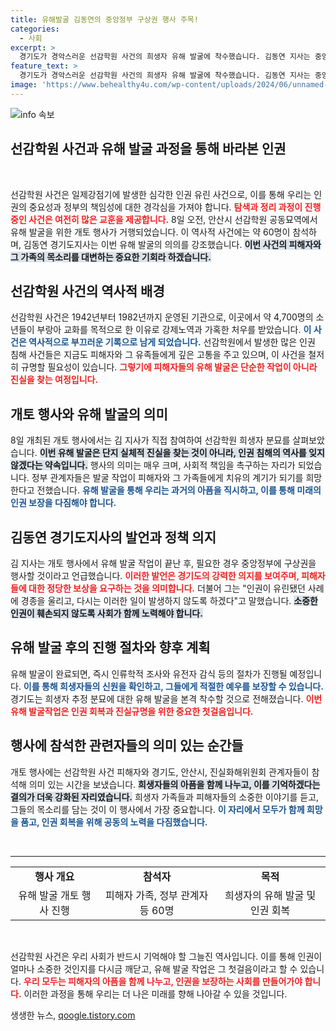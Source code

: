 ```yaml
---
title: 유해발굴 김동연의 중앙정부 구상권 행사 주목!
categories:
  - 사회
excerpt: >
  경기도가 경악스러운 선감학원 사건의 희생자 유해 발굴에 착수했습니다. 김동연 지사는 중앙정부에 구상권 청구도 검토 중이며, 인권 유린의 역사를 되새기고 미제 사건 해결에 박차를 가할 방침입니다.
feature_text: >
  경기도가 경악스러운 선감학원 사건의 희생자 유해 발굴에 착수했습니다. 김동연 지사는 중앙정부에 구상권 청구도 검토 중이며, 인권 유린의 역사를 되새기고 미제 사건 해결에 박차를 가할 방침입니다.
image: 'https://www.behealthy4u.com/wp-content/uploads/2024/06/unnamed-file.png'
---
```


<p><img src="https://www.behealthy4u.com/wp-content/uploads/2024/06/unnamed-file.png" alt="info 속보" /></p>

<h2 data-ke-size="size26">선감학원 사건과 유해 발굴 과정을 통해 바라본 인권</h2>

<p data-ke-size="size16">&nbsp;</p>

<p>선감학원 사건은 일제강점기에 발생한 심각한 인권 유린 사건으로, 이를 통해 우리는 인권의 중요성과 정부의 책임성에 대한 경각심을 가져야 합니다. <b><span style="color: #ee2323;">탐색과 정리 과정이 진행 중인 사건은 여전히 많은 교훈을 제공합니다.</span></b> 8일 오전, 안산시 선감학원 공동묘역에서 유해 발굴을 위한 개토 행사가 거행되었습니다. 이 역사적 사건에는 약 60명이 참석하며, 김동연 경기도지사는 이번 유해 발굴의 의의를 강조했습니다. <b><span style="background-color: #21538527;">이번 사건의 피해자와 그 가족의 목소리를 대변하는 중요한 기회라 하겠습니다.</span></b></p>

<h2>선감학원 사건의 역사적 배경</h2>

<p>선감학원 사건은 1942년부터 1982년까지 운영된 기관으로, 이곳에서 약 4,700명의 소년들이 부랑아 교화를 목적으로 한 이유로 강제노역과 가혹한 처우를 받았습니다. <b><span style="color: #1a5490;">이 사건은 역사적으로 부끄러운 기록으로 남게 되었습니다.</span></b>  선감학원에서 발생한 많은 인권 침해 사건들은 지금도 피해자와 그 유족들에게 깊은 고통을 주고 있으며, 이 사건을 철저히 규명할 필요성이 있습니다. <b><span style="color: #ee2323;">그렇기에 피해자들의 유해 발굴은 단순한 작업이 아니라 진실을 찾는 여정입니다.</span></b> </p>

<h2>개토 행사와 유해 발굴의 의미</h2>

<p>8일 개최된 개토 행사에서는 김 지사가 직접 참여하여 선감학원 희생자 분묘를 살펴보았습니다. <b><span style="background-color: #21538527;">이번 유해 발굴은 단지 실체적 진실을 찾는 것이 아니라, 인권 침해의 역사를 잊지 않겠다는 약속입니다.</span></b> 행사의 의미는 매우 크며, 사회적 책임을 촉구하는 자리가 되었습니다. 정부 관계자들은 발굴 작업이 피해자와 그 가족들에게 치유의 계기가 되기를 희망한다고 전했습니다. <b><span style="color: #1a5490;">유해 발굴을 통해 우리는 과거의 아픔을 직시하고, 이를 통해 미래의 인권 보장을 다짐해야 합니다.</span></b></p>

<h2>김동연 경기도지사의 발언과 정책 의지</h2>

<p>김 지사는 개토 행사에서 유해 발굴 작업이 끝난 후, 필요한 경우 중앙정부에 구상권을 행사할 것이라고 언급했습니다. <b><span style="color: #ee2323;">이러한 발언은 경기도의 강력한 의지를 보여주며, 피해자들에 대한 정당한 보상을 요구하는 것을 의미합니다.</span></b> 더불어 그는 "인권이 유린됐던 사례에 경종을 울리고, 다시는 이러한 일이 발생하지 않도록 하겠다"고 말했습니다. <b><span style="background-color: #21538527;">소중한 인권이 훼손되지 않도록 사회가 함께 노력해야 합니다.</span></b> </p>

<h2>유해 발굴 후의 진행 절차와 향후 계획</h2>

<p>유해 발굴이 완료되면, 즉시 인류학적 조사와 유전자 감식 등의 절차가 진행될 예정입니다. <b><span style="color: #1a5490;">이를 통해 희생자들의 신원을 확인하고, 그들에게 적절한 예우를 보장할 수 있습니다.</span></b> 경기도는 희생자 추정 분묘에 대한 유해 발굴을 본격 착수할 것으로 전해졌습니다. <b><span style="color: #ee2323;">이번 유해 발굴작업은 인권 회복과 진실규명을 위한 중요한 첫걸음입니다.</span></b></p>

<h2>행사에 참석한 관련자들의 의미 있는 순간들</h2>

<p>개토 행사에는 선감학원 사건 피해자와 경기도, 안산시, 진실화해위원회 관계자들이 참석해 의미 있는 시간을 보냈습니다. <b><span style="background-color: #21538527;">희생자들의 아픔을 함께 나누고, 이를 기억하겠다는 결의가 더욱 강화된 자리였습니다.</span></b> 희생자 가족들과 피해자들의 소중한 이야기를 듣고, 그들의 목소리를 담는 것이 이 행사에서 가장 중요합니다. <b><span style="color: #1a5490;">이 자리에서 모두가 함께 희망을 품고, 인권 회복을 위해 공동의 노력을 다짐했습니다.</span></b> </p>

<p data-ke-size="size16">&nbsp;</p>

<hr>

<table style="width: 100%; border-collapse: collapse;">
  <tbody>
    <tr>
      <td style="text-align: center; height: 17px;"><b>행사 개요</b></td>
      <td style="text-align: center; height: 17px;"><b>참석자</b></td>
      <td style="text-align: center; height: 17px;"><b>목적</b></td>
    </tr>
    <tr>
      <td style="text-align: center; height: 17px;">유해 발굴 개토 행사 진행</td>
      <td style="text-align: center; height: 17px;">피해자 가족, 정부 관계자 등 60명</td>
      <td style="text-align: center; height: 17px;">희생자의 유해 발굴 및 인권 회복</td>
    </tr>
  </tbody>
</table>

<p data-ke-size="size16">&nbsp;</p>

<p>선감학원 사건은 우리 사회가 반드시 기억해야 할 그늘진 역사입니다. 이를 통해 인권이 얼마나 소중한 것인지를 다시금 깨닫고, 유해 발굴 작업은 그 첫걸음이라고 할 수 있습니다. <b><span style="color: #ee2323;">우리 모두는 피해자의 아픔을 함께 나누고, 인권을 보장하는 사회를 만들어가야 합니다.</span></b> 이러한 과정을 통해 우리는 더 나은 미래를 향해 나아갈 수 있을 것입니다. </p>
생생한 뉴스, <a href="https://qoogle.tistory.com" rel="dofollow">qoogle.tistory.com</a>


